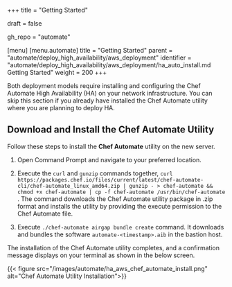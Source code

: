 +++
title = "Getting Started"

draft = false

gh_repo = "automate"

[menu]
  [menu.automate]
    title = "Getting Started"
    parent = "automate/deploy_high_availability/aws_deployment"
    identifier = "automate/deploy_high_availability/aws_deployment/ha_auto_install.md Getting Started"
    weight = 200
+++

Both deployment models require installing and configuring the Chef Automate High Availability (HA) on your network infrastructure. You can skip this section if you already have installed the Chef Automate utility where you are planning to deploy HA.

## Download and Install the Chef Automate Utility

Follow these steps to install the **Chef Automate** utility on the new server.

1. Open Command Prompt and navigate to your preferred location.

1. Execute the `curl` and `gunzip` commands together, `curl https://packages.chef.io/files/current/latest/chef-automate-cli/chef-automate_linux_amd64.zip | gunzip - > chef-automate && chmod +x chef-automate | cp -f chef-automate /usr/bin/chef-automate` . The command downloads the Chef Automate utility package in .zip format and installs the utility by providing the execute permission to the Chef Automate file.

1. Execute `./chef-automate airgap bundle create` command. It downloads and bundles the software `automate-<timestamp>.aib` in the bastion host.

The installation of the Chef Automate utility completes, and a confirmation message displays on your terminal as shown in the below screen.

{{< figure src="/images/automate/ha_aws_chef_automate_install.png" alt="Chef Automate Utility Installation">}}
